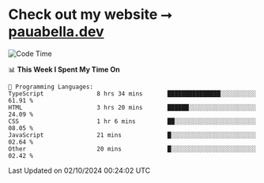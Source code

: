 # Check out my website ⭢ [pauabella.dev](https://pauabella.dev)

<!--START_SECTION:waka-->
![Code Time](http://img.shields.io/badge/Code%20Time-3%2C763%20hrs%2010%20mins-blue)

📊 **This Week I Spent My Time On** 

```text
💬 Programming Languages: 
TypeScript               8 hrs 34 mins       ███████████████░░░░░░░░░░   61.91 % 
HTML                     3 hrs 20 mins       ██████░░░░░░░░░░░░░░░░░░░   24.09 % 
CSS                      1 hr 6 mins         ██░░░░░░░░░░░░░░░░░░░░░░░   08.05 % 
JavaScript               21 mins             █░░░░░░░░░░░░░░░░░░░░░░░░   02.64 % 
Other                    20 mins             █░░░░░░░░░░░░░░░░░░░░░░░░   02.42 % 
```


 Last Updated on 02/10/2024 00:24:02 UTC
<!--END_SECTION:waka-->
